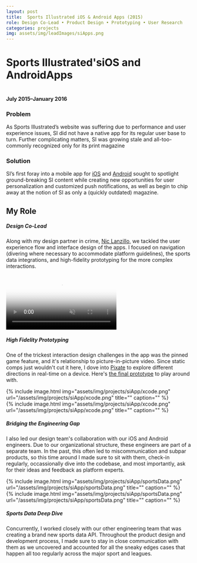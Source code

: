 ```yaml
---
layout: post
title:  Sports Illustrated iOS & Android Apps (2015)
role: Design Co-Lead • Product Design • Prototyping • User Research
categories: projects
img: assets/img/leadImages/siApps.png
---
```


<div class="title--apps">
  <h1 class="headline">Sports Illustrated's<span class="impact--apps">iOS and Android</span>Apps</h1>
  <img src="../assets/img/projects/siApp/app-lead.png" alt="" class="hero-img">
  <h4 class="date">July 2015–January 2016</h4>
  <div class="intro">
    <h3>Problem</h3>
    <p>As Sports Illustrated’s website was suffering due to performance and user experience issues, SI did not have a native app for its regular user base to turn. Further complicating matters, SI was growing stale and all-too-commonly recognized only for its print magazine</p>
    <h3>Solution</h3>
    <p>SI’s first foray into a mobile app for <a href="https://itunes.apple.com/us/app/sports-illustrated/id1069012571?mt=8">iOS</a> and <a href="https://play.google.com/store/apps/details?id=com.timeinc.si.personalization&hl=en">Android</a> sought to spotlight ground-breaking SI content while creating new opportunities for user personalization and customized push notifications, as well as begin to chip away at the notion of SI as only a (quickly outdated) magazine.</p>
  </div>
</div>

<section>
  <h2 class="bullet">My Role</h2>
  <div class="highlight-odd">
    <div class="takeaway">
      <h5 class="example">Design Co-Lead</h5>
      <p class="description">Along with my design partner in crime, <a href="http://www.niclanzillo.com/">Nic Lanzillo,</a> we tackled the user experience flow and interface design of the apps. I focused on navigation (divering where necessary to accommodate platform guidelines), the sports data integrations, and high-fidelity prototyping for the more complex interactions.</p>
    </div>
  </div>
  <div class="highlight-even">
    <div class="video--portrait">
      <video class="screencap" src="/assets/videos/pinnedEventAndVideo.mp4" poster="/assets/img/pinnedEventAndVideoPoster.png" loop autoplay playsinline muted controls></video>
    </div>
    <div class="takeaway">
      <h5 class="example">High Fidelity Prototyping</h5>
      <p class="description">One of the trickest interaction design challenges in the app was the pinned game feature, and it's relationship to picture-in-picture video. Since static comps just wouldn't cut it here, I dove into <a href="http://www.pixate.com/">Pixate</a> to explore different directions in real-time on a device. Here's <a href="../assets/prototypes/pipCorners-04.pixate">the final prototype</a> to play around with.</p>
    </div>
  </div>
  <div class="highlight-odd">
    <div class="screenshot-sm">{% include image.html img="assets/img/projects/siApp/xcode.png" url="/assets/img/projects/siApp/xcode.png" title="" caption="" %}</div>
    <div class="screenshot-lg">{% include image.html img="assets/img/projects/siApp/xcode.png" url="/assets/img/projects/siApp/xcode.png" title="" caption="" %}</div>
    <div class="takeaway">
      <h5 class="example">Bridging the Engineering Gap</h5>
      <p class="description">I also led our design team's collaboration with our iOS and Android engineers. Due to our organizational structure, these engineers are part of a separate team. In the past, this often led to miscommunication and subpar products, so this time around I made sure to sit with them, check-in regularly, occassionally dive into the codebase, and most importantly, ask for their ideas and feedback as platform experts.</p>
    </div>
  </div>
  <div class="highlight-even">
    <div class="screenshot-sm">{% include image.html img="assets/img/projects/siApp/sportsData.png" url="/assets/img/projects/siApp/sportsData.png" title="" caption="" %}</div>
    <div class="screenshot-lg">{% include image.html img="assets/img/projects/siApp/sportsData.png" url="/assets/img/projects/siApp/sportsData.png" title="" caption="" %}</div>
    <div class="takeaway">
      <h5 class="example">Sports Data Deep Dive</h5>
      <p class="description">Concurrently, I worked closely with our other engineering team that was creating a brand new sports data API. Throughout the product design and development process, I made sure to stay in close communication with them as we uncovered and accounted for all the sneaky edges cases that happen all too regularly across the major sport and leagues.</p>
    </div>
  </div>
</section>